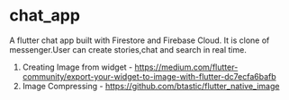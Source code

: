 # chat_app
A flutter chat app built with Firestore and Firebase Cloud. It is clone of messenger.User can create stories,chat and search in real time.


1) Creating Image from widget - https://medium.com/flutter-community/export-your-widget-to-image-with-flutter-dc7ecfa6bafb
2) Image Compressing - https://github.com/btastic/flutter_native_image


